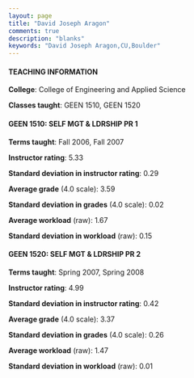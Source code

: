 ```yaml
---
layout: page
title: "David Joseph Aragon" 
comments: true
description: "blanks"
keywords: "David Joseph Aragon,CU,Boulder"
---
```

<head>
<script src="https://ajax.googleapis.com/ajax/libs/jquery/2.1.3/jquery.min.js"></script>
<script src="https://dl.dropboxusercontent.com/s/pc42nxpaw1ea4o9/highcharts.js?dl=0"></script>
<!-- <script src="../assets/js/highcharts.js"></script> -->
<style type="text/css">@font-face {
	font-family: "Bebas Neue";
	src: url(https://www.filehosting.org/file/details/544349/BebasNeue Regular.otf) format("opentype");
	}
	h1.Bebas { 
		font-family: "Bebas Neue", Verdana, Tahoma;
	}
</style>
</head>
	   
#### TEACHING INFORMATION

**College**: College of Engineering and Applied Science

**Classes taught**: GEEN 1510, GEEN 1520

#### GEEN 1510: SELF MGT & LDRSHIP PR 1

**Terms taught**: Fall 2006, Fall 2007

**Instructor rating**: 5.33

**Standard deviation in instructor rating**: 0.29

**Average grade** (4.0 scale): 3.59

**Standard deviation in grades** (4.0 scale): 0.02

**Average workload** (raw): 1.67

**Standard deviation in workload** (raw): 0.15

#### GEEN 1520: SELF MGT & LDRSHIP PR 2

**Terms taught**: Spring 2007, Spring 2008

**Instructor rating**: 4.99

**Standard deviation in instructor rating**: 0.42

**Average grade** (4.0 scale): 3.37

**Standard deviation in grades** (4.0 scale): 0.26

**Average workload** (raw): 1.47

**Standard deviation in workload** (raw): 0.01

